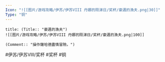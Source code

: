 ```yaml
---
Icon: "![[图片/游戏攻略/伊苏/伊苏VIII 丹娜的陨涕日/奖杯/豪邁的漁夫.png|30]]"
Type: "铜"
---
```

```ad-common-bronze-trophy
title: (Title:: "豪邁的漁夫")
![[图片/游戏攻略/伊苏/伊苏VIII 丹娜的陨涕日/奖杯/豪邁的漁夫.png|100]]

(Comment:: "操作薩哈德盡情冒險。")
```

#伊苏/伊苏VIII/奖杯 #奖杯 #铜
